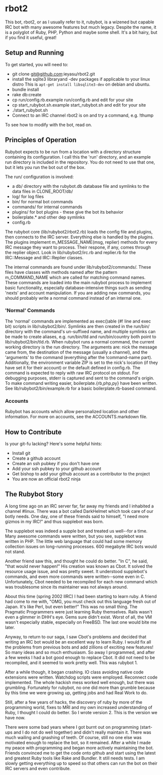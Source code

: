 rbot2
=====

This bot, rbot2, or as I usually refer to it, rubybot, is a wizened but capable IRC bot with many awesome features but much legacy. Despite the name, it is a polyglot of Ruby, PHP, Python and maybe some shell. It's a bit hairy, but if you find it useful, great!

Setup and Running
-----------------

To get started, you will need to:

* git clone git@github.com:ieyasu/rbot2.git
* install the sqlite3 libraryand -dev packages if applicable to your linux distro
  This is `apt-get install libsqlite3-dev` on debian and ubuntu.
* bundle install
* rake db:create
* cp run/config.rb.example run/config.rb and edit for your site
* cp start_rubybot.sh.example start_rubybot.sh and edit for your site
* ./start_rubybot.sh
* Connect to an IRC channel rbot2 is on and try a command, e.g. !thump

To see how to modify with the bot, read on.

Principles of Operation
-----------------------

Rubybot expects to be run from a location with a directory structure containing its configuration. I call this the 'run' directory, and an example run directory is included in the repository. You do not need to use that one, but it lets you run the bot out of the box.

The run/ configuration is involved:

* a db/ directory with the rubybot.db database file and symlinks to the data files in CLONE_ROOT/db/
* log/ for log files
* bin/ for normal bot commands
* commands/ for internal commands
* plugins/ for bot plugins - these give the bot its behavior
* boilerplate.* and other dep symlinks
* config.rb

The rubybot core (lib/rubybot2/rbot2.rb) loads the config file and plugins, then connects to the IRC server. Everything else is handled by the plugins. The plugins implement m_MESSAGE_NAME(msg, replier) methods for every IRC message they want to process. Their respone, if any, comes through the replier object. Look in lib/rubybot2/irc.rb and replier.rb for the IRC::Message and IRC::Replier classes.

The internal commands are found under lib/rubybot2/commands/. These files have classes with methods named after the pattern m_COMMAND_NAME which are called for matching command names. These commands are loaded into the main rubybot process to implement basic functionality, especially database-intensive things such as sending 'nexts' and account manipulation. If you are adding new commands, you should probably write a normal command instead of an internal one.

### 'Normal' Commands

The 'normal' commands are implemented as exec()able (#! line and exec bit) scripts in lib/rubybot2/bin/. Symlinks are then created in the run/bin/ directory with the command's un-suffixed name, and multiple symlinks can be made to create aliases, e.g. run/bin/tld and run/bin/country both point to lib/rubybot2/bin/tld.rb. When rubybot runs a normal command, the current working directory is the run directory. The arguments are: nick the message came from, the destination of the message (usually a channel), and the 'arguments' to the command (everything after the !command-name part). Additionally, the environment variable ZIP is set to the nick's location (if they have set it for their account) or the default defined in config.rb. The command is expected to reply with raw IRC protocol on stdout. For debugging purposes, stderr is captured and sent to the command's origin. To make command writing easier, boilerplate.{rb,php,py} have been written. See lib/rubybot2/bin/example.rb for a basic boilerplate.rb-based command.

### Accounts

Rubybot has accounts which allow personalized location and other information. For more on accounts, see the ACCOUNTS.markdown file.

How to Contribute
-----------------

Is your git-fu lacking? Here's some helpful hints:

* Install git
* Create a github account
* Create an ssh pubkey if you don't have one
* Add your ssh pubkey to your github account
* Get bishop to add your github account as a contributor to the project
* You are now an official rbot2 ninja

The Rubybot Story
-----------------

A long time ago on an IRC server far, far away my friends and I inhabited a channel #linux. There was a bot called DarkHelmet which took care of our botly needs. One day, one of these friends said to himself, "I need more gizmos in my IRC!" and thus supplebot was born.

The supplebot was indeed a supple bot and treated us well--for a time. Many awesome commands were written, but you see, supplebot was written in PHP. The little web language that could had some memory collection issues on long-running processes. 600 megabyte IRC bots would not stand.

Another friend saw this, and thought he could do better. "In C", he said, "that would never happen!" His creation was known as Cbot. It solved the resource usage issue, and was pretty sweet. It understood supplebot's commands, and even more commands were written--some even in C. Unfortunately, Cbot needed to be recompiled for each new command which was troublesome since its maintainer was not always around.

About this time (spring 2002 IIRC) I had been starting to learn ruby. A friend had come to me with, "OMG, you must check out this language fresh out of Japan. It's like Perl, but even better!" This was no small thing. The Pragmatic Programmers were just learning Ruby themselves. Rails wasn't even a glimmer in DHH's eye. Gems sure didn't exist. Worst of all, the VM wasn't especially stable, especially on FreeBSD. The last one would bite me later.

Anyway, to return to our saga, I saw Cbot's problems and decided that writing an IRC bot would be an excellent way to learn Ruby. I would fix all the problems from previous bots and add zillions of exciting new features! So many ideas and so much enthusiasm. So away I programmed, and after a few weeks I had a bot good enough to replace Cbot. It did not need to be recompiled, and it seemed to work pretty well. This was rubybot 1.

After a while though, it began crashing. IO class avoiding native code extensions were written. Watchdog scripts were employed. Reconnect code implemented. The whole hackish mess worked well enough, but there was grumbling. Fortunately for rubybot, no one did more than grumble because by this time we were growing up, getting jobs and had Real Work to do.

Still, after a few years of hacks, the discovery of ruby by more of the programming world, fixes to MRI and my own increased understanding of Ruby, I thought I could do better. So I wrote version 2. This is the version we have now.

There were some bad years where I got burnt out on programming (start-ups and I do not do well together) and didn't really maintain it. There was much wailing and gnashing of teeth. Of course, still no one else was motivated enough to replace the bot, so it remained. After a while I made my peace with programming and began more actively maintaining the bot. Friends convinced me to get the code onto github and start using the latest and greatest Ruby tools like Rake and Bundler. It still needs tests. I am slowly getting everything up to speed so that others can run the bot on their IRC servers and even contribute.
